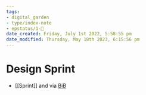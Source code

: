 ```yaml
---
tags:
- digital_garden
- type/index-note
- epstatus/1-🌱
date_created: Friday, July 1st 2022, 5:58:55 pm
date_modified: Thursday, May 18th 2023, 6:15:56 pm
---
```

# Design Sprint
+ [[Sprint]] and via [BiB](https://www.blinkist.com/en/books/mindset-en?referrer_token=135e30d2c55f&utm_campaign=mindset-en&utm_medium=bk_book&utm_source=bk_loop)
